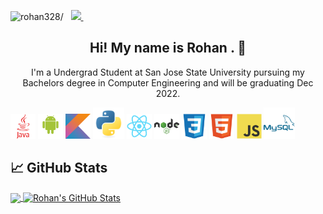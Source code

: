 <p align="left"> 
 <img src=https://komarev.com/ghpvc/?username=rohan328 alt=rohan328/> 
 &nbsp; 
 
  
  <a href="https://www.linkedin.com/in/rohanohlan/">
    <img src="https://img.shields.io/badge/Rohan-Ohlan-blue?style=flat&logo=linkedin">
  </a> &nbsp;   

  
</p>

<h2 align="center">Hi! My name is Rohan . 👋</h2>

<p align="center">I'm a Undergrad Student at San Jose State University pursuing my Bachelors degree in Computer Engineering and will be graduating Dec 2022.
</p>

<p align="left">
  
 <img src=https://github.com/devicons/devicon/blob/master/icons/java/java-plain-wordmark.svg alt=java width="40" height="40"/>
  <img src=https://github.com/devicons/devicon/blob/master/icons/android/android-original-wordmark.svg alt=android width="40" height="40"/>
  <img src=https://github.com/devicons/devicon/blob/master/icons/kotlin/kotlin-original.svg alt=kotlin width="40" height="40"/>
 <img src=https://github.com/devicons/devicon/blob/master/icons/python/python-original.svg alt=python width="50" height="50"/>
 <img src=https://github.com/devicons/devicon/blob/master/icons/react/react-original.svg alt=react width="40" height="40"/> 
 <img src=https://github.com/devicons/devicon/blob/master/icons/nodejs/nodejs-original-wordmark.svg alt=nodejs width="40" height="40"/>
 <img src=https://github.com/devicons/devicon/blob/master/icons/css3/css3-original.svg alt=css3 width="40" height="40"/> 
 <img src=https://github.com/devicons/devicon/blob/master/icons/html5/html5-original.svg alt=html5 width="40" height="40"/> 
 <img src=https://github.com/devicons/devicon/blob/master/icons/javascript/javascript-original.svg alt=javascript width="40" height="40"/>
 <img src=https://raw.githubusercontent.com/devicons/devicon/master/icons/mysql/mysql-plain-wordmark.svg alt=mysql width="50" height="50"/> 

 
</p>

## &#x1f4c8; GitHub Stats
<a href="https://github.com/rohan328/rohan328" >
    <img align="center" src="https://github-readme-stats.vercel.app/api/top-langs/?layout=compact&username=rohan328&hide=css,html&title_color=ffffff&text_color=c9cacc&icon_color=2bbc8a&bg_color=1d1f21" height="180px"/>
  </a>

  <a href="https://github.com/rohan328/rohan328" >
    <img align="center" src="https://github-readme-stats.vercel.app/api?username=rohan328&show_icons=true&line_height=27&count_private=true&title_color=ffffff&text_color=c9cacc&icon_color=2bbc8a&bg_color=1d1f21" alt="Rohan's GitHub Stats" height="180px"/>
  </a>
